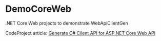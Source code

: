 # DemoCoreWeb
.NET Core Web projects to demonstrate WebApiClientGen

 CodeProject article: [Generate C# Client API for ASP.NET Core Web API](https://www.codeproject.com/Articles/1243908/Generate-Csharp-Client-API-for-ASP-NET-Core-Web-AP)
